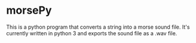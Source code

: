 # morsePy
This is a python program that converts a string into a morse sound file.
It's currently written in python 3 and exports the sound file as a .wav file.
